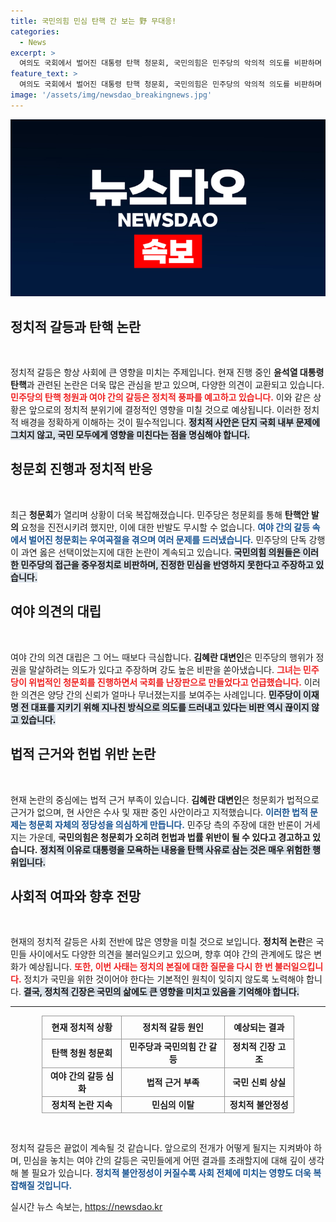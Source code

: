 ```yaml
---
title: 국민의힘 민심 탄핵 간 보는 野 무대응!
categories:
  - News
excerpt: >
  여의도 국회에서 벌어진 대통령 탄핵 청문회, 국민의힘은 민주당의 악의적 의도를 비판하며 혼란을 초래했다고 주장! 진실 규명이 아닌 정쟁에 이용됐다는 논란 계속!
feature_text: >
  여의도 국회에서 벌어진 대통령 탄핵 청문회, 국민의힘은 민주당의 악의적 의도를 비판하며 혼란을 초래했다고 주장! 진실 규명이 아닌 정쟁에 이용됐다는 논란 계속!
image: '/assets/img/newsdao_breakingnews.jpg'
---
```


<p><img src="/assets/img/newsdao_breakingnews.jpg" alt="pcversion 속보" /></p>

<h2 data-ke-size="size26">정치적 갈등과 탄핵 논란</h2>

<p data-ke-size="size16">&nbsp;</p>

<p>정치적 갈등은 항상 사회에 큰 영향을 미치는 주제입니다. 현재 진행 중인 <b>윤석열 대통령 탄핵</b>과 관련된 논란은 더욱 많은 관심을 받고 있으며, 다양한 의견이 교환되고 있습니다. <b><span style="color: #ee2323;">민주당의 탄핵 청원과 여야 간의 갈등은 정치적 풍파를 예고하고 있습니다.</span></b> 이와 같은 상황은 앞으로의 정치적 분위기에 결정적인 영향을 미칠 것으로 예상됩니다. 이러한 정치적 배경을 정확하게 이해하는 것이 필수적입니다. <b><span style="background-color: #21538527;">정치적 사안은 단지 국회 내부 문제에 그치지 않고, 국민 모두에게 영향을 미친다는 점을 명심해야 합니다.</span></b> </p>

<h2 data-ke-size="size26">청문회 진행과 정치적 반응</h2>

<p data-ke-size="size16">&nbsp;</p>

<p>최근 <b>청문회</b>가 열리며 상황이 더욱 복잡해졌습니다. 민주당은 청문회를 통해 <b>탄핵안 발의</b> 요청을 진전시키려 했지만, 이에 대한 반발도 무시할 수 없습니다. <b><span style="color: #1a5490;">여야 간의 갈등 속에서 벌어진 청문회는 우여곡절을 겪으며 여러 문제를 드러냈습니다.</span></b> 민주당의 단독 강행이 과연 옳은 선택이었는지에 대한 논란이 계속되고 있습니다.  <b><span style="background-color: #21538527;">국민의힘 의원들은 이러한 민주당의 접근을 중우정치로 비판하며, 진정한 민심을 반영하지 못한다고 주장하고 있습니다.</span></b></p>

<h2 data-ke-size="size26">여야 의견의 대립</h2>

<p data-ke-size="size16">&nbsp;</p>

<p>여야 간의 의견 대립은 그 어느 때보다 극심합니다. <b>김혜란 대변인</b>은 민주당의 행위가 정권을 말살하려는 의도가 있다고 주장하며 강도 높은 비판을 쏟아냈습니다. <b><span style="color: #ee2323;">그녀는 민주당이 위법적인 청문회를 진행하면서 국회를 난장판으로 만들었다고 언급했습니다.</span></b> 이러한 의견은 양당 간의 신뢰가 얼마나 무너졌는지를 보여주는 사례입니다. <b><span style="background-color: #21538527;">민주당이 이재명 전 대표를 지키기 위해 지나친 방식으로 의도를 드러내고 있다는 비판 역시 끊이지 않고 있습니다.</span></b></p>

<h2 data-ke-size="size26">법적 근거와 헌법 위반 논란</h2>

<p data-ke-size="size16">&nbsp;</p>

<p>현재 논란의 중심에는 법적 근거 부족이 있습니다. <b>김혜란 대변인</b>은 청문회가 법적으로 근거가 없으며, 현 사안은 수사 및 재판 중인 사안이라고 지적했습니다. <b><span style="color: #1a5490;">이러한 법적 문제는 청문회 자체의 정당성을 의심하게 만듭니다.</span></b> 민주당 측의 주장에 대한 반론이 거세지는 가운데, <strong>국민의힘은 청문회가 오히려 헌법과 법률 위반이 될 수 있다고 경고하고 있습니다.</strong> <b><span style="background-color: #21538527;">정치적 이유로 대통령을 모욕하는 내용을 탄핵 사유로 삼는 것은 매우 위험한 행위입니다.</span></b></p>

<h2 data-ke-size="size26">사회적 여파와 향후 전망</h2>

<p data-ke-size="size16">&nbsp;</p>

<p>현재의 정치적 갈등은 사회 전반에 많은 영향을 미칠 것으로 보입니다. <b>정치적 논란</b>은 국민들 사이에서도 다양한 의견을 불러일으키고 있으며, 향후 여야 간의 관계에도 많은 변화가 예상됩니다. <b><span style="color: #ee2323;">또한, 이번 사태는 정치의 본질에 대한 질문을 다시 한 번 불러일으킵니다.</span></b> 정치가 국민을 위한 것이어야 한다는 기본적인 원칙이 잊히지 않도록 노력해야 합니다. <b><span style="background-color: #21538527;">결국, 정치적 긴장은 국민의 삶에도 큰 영향을 미치고 있음을 기억해야 합니다.</span></b></p>

<hr>

<table style="margin: auto; width: 80%; border-collapse: collapse;">
<tr>
<td style="text-align: center; height: 30px; border: 1px solid #999;"><b>현재 정치적 상황</b></td>
<td style="text-align: center; height: 30px; border: 1px solid #999;"><b>정치적 갈등 원인</b></td>
<td style="text-align: center; height: 30px; border: 1px solid #999;"><b>예상되는 결과</b></td>
</tr>
<tr>
<td style="text-align: center; height: 17px; border: 1px solid #999;"><b>탄핵 청원 청문회</b></td>
<td style="text-align: center; height: 17px; border: 1px solid #999;"><b>민주당과 국민의힘 간 갈등</b></td>
<td style="text-align: center; height: 17px; border: 1px solid #999;"><b>정치적 긴장 고조</b></td>
</tr>
<tr>
<td style="text-align: center; height: 17px; border: 1px solid #999;"><b>여야 간의 갈등 심화</b></td>
<td style="text-align: center; height: 17px; border: 1px solid #999;"><b>법적 근거 부족</b></td>
<td style="text-align: center; height: 17px; border: 1px solid #999;"><b>국민 신뢰 상실</b></td>
</tr>
<tr>
<td style="text-align: center; height: 17px; border: 1px solid #999;"><b>정치적 논란 지속</b></td>
<td style="text-align: center; height: 17px; border: 1px solid #999;"><b>민심의 이탈</b></td>
<td style="text-align: center; height: 17px; border: 1px solid #999;"><b>정치적 불안정성</b></td>
</tr>
</table>

<p data-ke-size="size16">&nbsp;</p>

<p>정치적 갈등은 끝없이 계속될 것 같습니다. 앞으로의 전개가 어떻게 될지는 지켜봐야 하며, 민심을 놓치는 여야 간의 갈등은 국민들에게 어떤 결과를 초래할지에 대해 깊이 생각해 볼 필요가 있습니다. <b><span style="color: #1a5490;">정치적 불안정성이 커질수록 사회 전체에 미치는 영향도 더욱 복잡해질 것입니다.</span></b></p>
실시간 뉴스 속보는, <a href="https://newsdao.kr" rel="dofollow">https://newsdao.kr</a>


